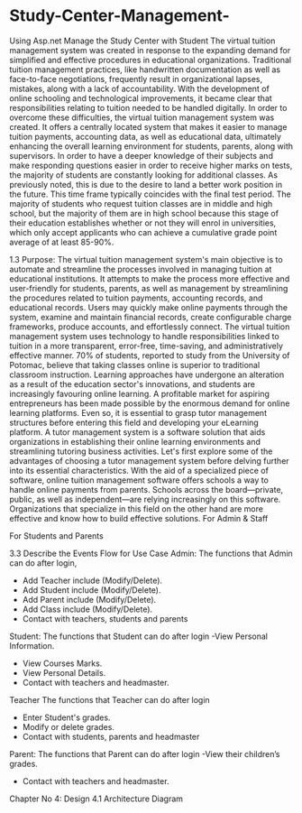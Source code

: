 # Study-Center-Management-

Using Asp.net Manage the Study Center with Student 
The virtual tuition management system was created in response to the expanding demand for simplified and effective procedures in educational organizations. Traditional tuition management practices, like handwritten documentation as well as face-to-face negotiations, frequently result in organizational lapses, mistakes, along with a lack of accountability. With the development of online schooling and technological improvements, it became clear that responsibilities relating to tuition needed to be handled digitally. In order to overcome these difficulties, the virtual tuition management system was created. It offers a centrally located system that makes it easier to manage tuition payments, accounting data, as well as educational data, ultimately enhancing the overall learning environment for students, parents, along with supervisors.
In order to have a deeper knowledge of their subjects and make responding questions easier in order to receive higher marks on tests, the majority of students are constantly looking for additional classes. As previously noted, this is due to the desire to land a better work position in the future. This time frame typically coincides with the final test period. The majority of students who request tuition classes are in middle and high school, but the majority of them are in high school because this stage of their education establishes whether or not they will enrol in universities, which only accept applicants who can achieve a cumulative grade point average of at least 85-90%.

1.3 Purpose:
The virtual tuition management system's main objective is to automate and streamline the processes involved in managing tuition at educational institutions. It attempts to make the process more effective and user-friendly for students, parents, as well as management by streamlining the procedures related to tuition payments, accounting records, and educational records. Users may quickly make online payments through the system, examine and maintain financial records, create configurable charge frameworks, produce accounts, and effortlessly connect. The virtual tuition management system uses technology to handle responsibilities linked to tuition in a more transparent, error-free, time-saving, and administratively effective manner.
70% of students, reported to study from the University of Potomac, believe that taking classes online is superior to traditional classroom instruction. Learning approaches have undergone an alteration as a result of the education sector's innovations, and students are increasingly favouring online learning. A profitable market for aspiring entrepreneurs has been made possible by the enormous demand for online learning platforms. Even so, it is essential to grasp tutor management structures before entering this field and developing your eLearning platform. A tutor management system is a software solution that aids organizations in establishing their online learning environments and streamlining tutoring business activities. Let's first explore some of the advantages of choosing a tutor management system before delving further into its essential characteristics. With the aid of a specialized piece of software, online tuition management software offers schools a way to handle online payments from parents.  Schools across the board—private, public, as well as independent—are relying increasingly on this software. Organizations that specialize in this field on the other hand are more effective and know how to build effective solutions. 
For Admin & Staff 




















For Students and Parents 























3.3 Describe the Events Flow for Use Case
Admin: The functions that Admin can do after login,
- Add Teacher include (Modify/Delete).
- Add Student include (Modify/Delete).
- Add Parent include (Modify/Delete).
- Add Class include (Modify/Delete).
- Contact with teachers, students and parents


 
Student: The functions that Student can do after login
-View Personal Information.
- View Courses Marks.
- View Personal Details.
- Contact with teachers and headmaster. 

Teacher The functions that Teacher can do after login
- Enter Student's grades. 
- Modify or delete grades.
 - Contact with students, parents and headmaster

 
Parent:  The functions that Parent can do after login
-View their children’s grades.
- Contact with teachers and headmaster.










Chapter No 4: Design
4.1 Architecture Diagram
 

